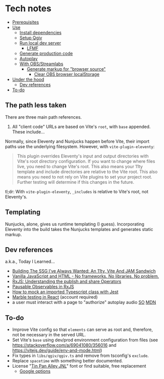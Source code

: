 # Tech notes

- [Prerequisites](#prerequisites)
- [Use](#use)
  - [Install dependencies](#install-dependencies)
  - [Setup Qgiv](#setup-qgiv)
  - [Run local dev server](#run-local-dev-server)
    - [LFMF](#lfmf)
  - [Generate production code](#generate-production-code)
  - [Autoplay](#autoplay)
  - [With OBS/Streamlabs](#with-obsstreamlabs)
    - [Generate markup for "browser source"](#generate-markup-for-browser-source)
      - [Clear OBS browser localStorage](#clear-obs-browser-localstorage)
- [Under the hood](#under-the-hood)
  - [Dev references](#dev-references)
- [To-do](#to-do)

## The path less taken
There are three main path references.
1. All "client code" URLs are based on Vite's `root`, with `base` appended. These include...

Normally, since Eleventy and Nunjucks happen before Vite, their import paths use
the underlying filesystem. However, with `vite-plugin-eleventy`:
> This plugin overrides Eleventy's input and output directories with Vite's root directory configuration. If you want to change where files live, you need to change Vite's root. This also means your 11ty template and include directories are relative to the Vite root. This also means you need to not rely on Vite plugins to set your project root. Further testing will determine if this changes in the future.

tl;dr: With `vite-plugin-eleventy`, `_includes` is relative to Vite's root, not Eleventy's.

## Templating
Nunjucks, alone, gives us runtime templating (I guess). Incorporating Eleventy
into the build takes the Nunjucks templates and generates static markup.


## Dev references
a.k.a., Today I Learned...
 * [Building The SSG I’ve Always Wanted: An 11ty, Vite And JAM Sandwich](https://www.smashingmagazine.com/2021/10/building-ssg-11ty-vite-jam-sandwich/)
 * [Vanilla JavaScript and HTML - No frameworks. No libraries. No problem.](https://johnpapa.net/render-html-2/)
 * [RxJS: Understanding the publish and share Operators](https://ncjamieson.com/understanding-publish-and-share/)
 * [Pausable Observables in RxJS](https://kddsky.medium.com/pauseable-observables-in-rxjs-58ce2b8c7dfd)
 * [How to mock an imported Typescript class with Jest](https://dev.to/codedivoire/how-to-mock-an-imported-typescript-class-with-jest-2g7j)
 * [Marble testing in React](https://medium.com/swlh/marble-testing-in-react-ba0639441afa) (account required)
 * a user must interact with a page to "authorize" autoplay audio [SO](https://stackoverflow.com/a/57632961/356016) [MDN](https://developer.mozilla.org/en-US/docs/Web/Media/Autoplay_guide)

## To-do

* Improve Vite config so that `elements` can serve as root and, therefore, not
    be necessary in the served URL.
* Set Vite's `base` using dev/prod environment configuration from files
    (see https://stackoverflow.com/a/69041080/356016 and https://vitejs.dev/guide/env-and-mode.html)
* Fix types in `libs/qgiv/qgiv.ts` and remove from tsconfig's `exclude`.
* Replace `spacetime` with something better documented.
* License "[Tin Pan Alley JNL](https://www.fontspring.com/fonts/jeff-levine/tin-pan-alley-jnl)" font or find suitable, free replacement
   * [Google options](https://fonts.google.com/share?selection.family=Bebas%20Neue%7CBungee%7CCairo:wght@400;700;900%7CCinzel:wght@800%7CDo%20Hyeon%7CLuckiest%20Guy%7COrbitron:wght@400;700;900%7CPress%20Start%202P%7CRighteous%7CRowdies:wght@300;400;700%7CStaatliches%7CTeko:wght@400;700)